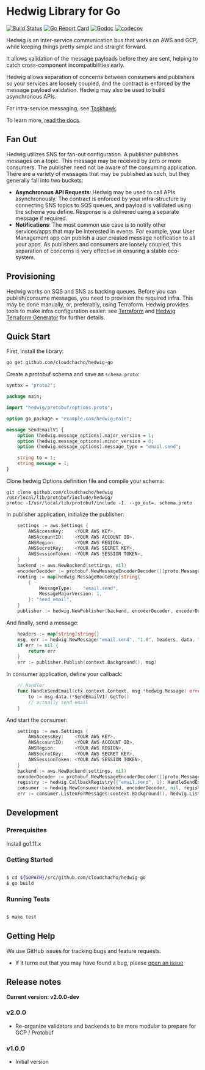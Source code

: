 # Hedwig Library for Go

[![Build Status](https://github.com/cloudchacho/hedwig-go/checks)](https://github.com/cloudchacho/hedwig-go/actions/workflows/gotest.yml/badge.svg)
[![Go Report Card](https://goreportcard.com/badge/github.com/cloudchacho/hedwig-go)](https://goreportcard.com/report/github.com/cloudchacho/hedwig-go)
[![Godoc](https://godoc.org/github.com/cloudchacho/hedwig-go?status.svg)](http://godoc.org/github.com/cloudchacho/hedwig-go)
[![codecov](https://codecov.io/gh/cloudchacho/hedwig-go/branch/main/graph/badge.svg?token=H6VWFF04JD)](https://codecov.io/gh/cloudchacho/hedwig-go)

Hedwig is an inter-service communication bus that works on AWS and GCP, while keeping things pretty simple and straight
forward.

It allows validation of the message payloads before they are sent, helping to catch cross-component incompatibilities
early.

Hedwig allows separation of concerns between consumers and publishers so your services are loosely coupled, and the
contract is enforced by the message payload validation. Hedwig may also be used to build asynchronous APIs.

For intra-service messaging, see [Taskhawk](https://github.com/cloudchacho/taskhawk-go).

To learn more, [read the docs](https://cloudchacho.github.io/hedwig).

## Fan Out

Hedwig utilizes SNS for fan-out configuration. A publisher publishes messages on a topic. This message may be received by zero or more consumers. The publisher need not be aware of the consuming application. There are a variety of messages that may be published as such, but they generally fall into two buckets:

- **Asynchronous API Requests**: Hedwig may be used to call APIs asynchronously. The contract is enforced by your infra-structure by connecting SNS topics to SQS queues, and payload is validated using the schema you define. Response is a delivered using a separate message if required.
- **Notifications**: The most common use case is to notify other services/apps that may be interested in events. For example, your User Management app can publish a user.created message notification to all your apps. As publishers and consumers are loosely coupled, this separation of concerns is very effective in ensuring a stable eco-system.

## Provisioning

Hedwig works on SQS and SNS as backing queues. Before you can publish/consume messages, you need to provision the
required infra. This may be done manually, or, preferably, using Terraform. Hedwig provides tools to make infra
configuration easier: see [Terraform](https://github.com/cloudchacho/hedwig-terraform) and
[Hedwig Terraform Generator](https://github.com/cloudchacho/hedwig-terraform-generator) for further details.


## Quick Start

First, install the library:

```bash
go get github.com/cloudchacho/hedwig-go
```

Create a protobuf schema and save as ``schema.proto``:

```protobuf
syntax = "proto2";

package main;

import "hedwig/protobuf/options.proto";

option go_package = "example.com/hedwig;main";

message SendEmailV1 {
    option (hedwig.message_options).major_version = 1;
    option (hedwig.message_options).minor_version = 0;
    option (hedwig.message_options).message_type = "email.send";

    string to = 1;
    string message = 1;
}
```

Clone hedwig Options definition file and compile your schema:
```shell
git clone github.com/cloudchacho/hedwig /usr/local/lib/protobuf/include/hedwig/
protoc -I/usr/local/lib/protobuf/include -I. --go_out=. schema.proto
```

In publisher application, initialize the publisher:

```go
    settings := aws.Settings {
        AWSAccessKey:    <YOUR AWS KEY>,
        AWSAccountID:    <YOUR AWS ACCOUNT ID>,
        AWSRegion:       <YOUR AWS REGION>,
        AWSSecretKey:    <YOUR AWS SECRET KEY>,
        AWSSessionToken: <YOUR AWS SESSION TOKEN>, 
    }
    backend := aws.NewBackend(settings, nil)
	encoderDecoder := protobuf.NewMessageEncoderDecoder([]proto.Message{&SendEmailV1{}})
    routing := map[hedwig.MessageRouteKey]string{
        {
            MessageType:    "email.send",
            MessageMajorVersion: 1,
        }: "send_email",
    }
    publisher := hedwig.NewPublisher(backend, encoderDecoder, encoderDecoder, routing)
```

And finally, send a message:

```go
    headers := map[string]string{}
    msg, err := hedwig.NewMessage("email.send", "1.0", headers, data, "myapp")
    if err != nil {
        return err
    }
    err := publisher.Publish(context.Background(), msg)
```

In consumer application, define your callback:

```go
    // Handler
    func HandleSendEmail(ctx context.Context, msg *hedwig.Message) error {
        to := msg.data.(*SendEmailV1).GetTo()
		// actually send email
    }
```

And start the consumer:
```go
    settings := aws.Settings {
        AWSAccessKey:    <YOUR AWS KEY>,
        AWSAccountID:    <YOUR AWS ACCOUNT ID>,
        AWSRegion:       <YOUR AWS REGION>,
        AWSSecretKey:    <YOUR AWS SECRET KEY>,
        AWSSessionToken: <YOUR AWS SESSION TOKEN>, 
    }
    backend := aws.NewBackend(settings, nil)
	encoderDecoder := protobuf.NewMessageEncoderDecoder([]proto.Message{&SendEmailV1{}})
    registry := hedwig.CallbackRegistry{{"email.send", 1}: HandleSendEmail}
    consumer := hedwig.NewConsumer(backend, encoderDecoder, nil, registry)
    err := consumer.ListenForMessages(context.Background(), hedwig.ListenRequest{})
```


## Development

### Prerequisites

Install go1.11.x

### Getting Started

```bash

$ cd ${GOPATH}/src/github.com/cloudchacho/hedwig-go
$ go build
```

### Running Tests

```bash

$ make test
```

## Getting Help

We use GitHub issues for tracking bugs and feature requests.

* If it turns out that you may have found a bug, please [open an issue](https://github.com/cloudchacho/hedwig-go/issues/new>)

## Release notes

**Current version: v2.0.0-dev**

### v2.0.0

- Re-organize validators and backends to be more modular to prepare for GCP / Protobuf

### v1.0.0

  - Initial version
